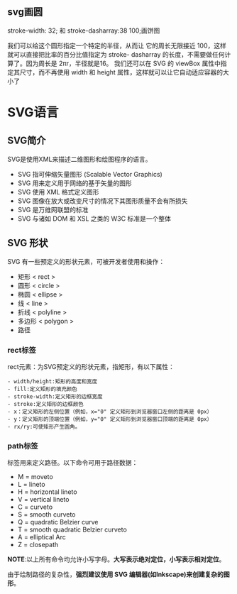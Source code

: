 ## svg画圆
stroke-width: 32;  和 stroke-dasharray:38 100;画饼图

我们可以给这个圆形指定一个特定的半径，从而让 它的周长无限接近 100，这样就可以直接把比率的百分比值指定为 stroke- dasharray 的长度，不需要做任何计算了。因为周长是 2πr，半径就是16。
我们还可以在 SVG 的 viewBox 属性中指定其尺寸，而不再使用 width 和 height 属性，这样就可以让它自动适应容器的大小了

# SVG语言

## SVG简介
SVG是使用XML来描述二维图形和绘图程序的语言。

- SVG 指可伸缩矢量图形 (Scalable Vector Graphics)
- SVG 用来定义用于网络的基于矢量的图形
- SVG 使用 XML 格式定义图形
- SVG 图像在放大或改变尺寸的情况下其图形质量不会有所损失
- SVG 是万维网联盟的标准
- SVG 与诸如 DOM 和 XSL 之类的 W3C 标准是一个整体


## SVG 形状
SVG 有一些预定义的形状元素，可被开发者使用和操作：

- 矩形 < rect >
- 圆形 < circle >
- 椭圆 < ellipse >
- 线 < line >
- 折线 < polyline >
- 多边形 < polygon >
- 路径 <path>

### rect标签
 rect元素：为SVG预定义的形状元素，指矩形，有以下属性：

	- width/height:矩形的高度和宽度
	- fill:定义矩形的填充颜色
	- stroke-width:定义矩形的边框宽度
	- stroke:定义矩形的边框颜色
	- x：定义矩形的左侧位置（例如，x="0" 定义矩形到浏览器窗口左侧的距离是 0px）
	- y：定义矩形的顶端位置（例如，y="0" 定义矩形到浏览器窗口顶端的距离是 0px）
	- rx/ry:可使矩形产生圆角。
	
### path标签
<path>标签用来定义路径。以下命令可用于路径数据：

- M = moveto
- L = lineto
- H = horizontal lineto
- V = vertical lineto
- C = curveto
- S = smooth curveto
- Q = quadratic Belzier curve
- T = smooth quadratic Belzier curveto
- A = elliptical Arc
- Z = closepath
	

**NOTE**:以上所有命令均允许小写字母。**大写表示绝对定位，小写表示相对定位**。

由于绘制路径的复杂性，**强烈建议使用 SVG 编辑器(如Inkscape)来创建复杂的图形**。

